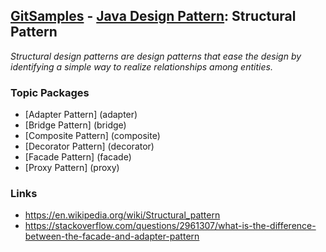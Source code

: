 ## [GitSamples](/../../tree/master) - [Java Design Pattern](/../../tree/java-design-pattern): Structural Pattern
<cite>Structural design patterns are design patterns that ease the design by identifying a simple way to realize relationships among entities.</cite>

### Topic Packages
* [Adapter Pattern] (adapter)
* [Bridge Pattern] (bridge)
* [Composite Pattern] (composite)
* [Decorator Pattern] (decorator)
* [Facade Pattern] (facade)
* [Proxy Pattern] (proxy)

### Links
* https://en.wikipedia.org/wiki/Structural_pattern
* https://stackoverflow.com/questions/2961307/what-is-the-difference-between-the-facade-and-adapter-pattern
